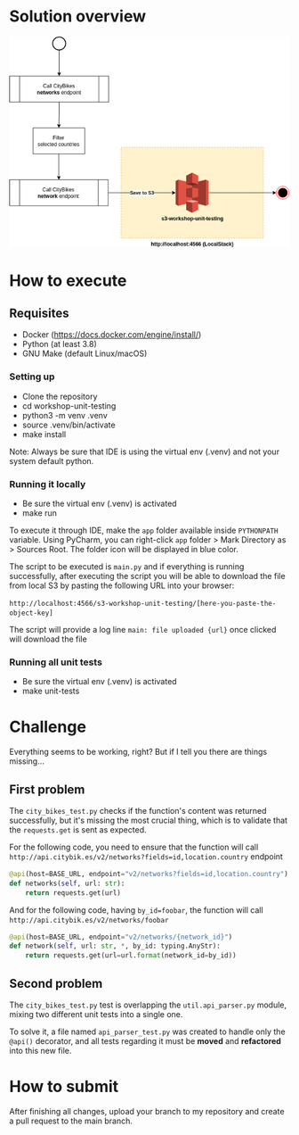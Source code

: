 # Solution overview

![documentation/solution-overview.png](documentation/solution-overview.png)

# How to execute

## Requisites

- Docker (https://docs.docker.com/engine/install/)
- Python (at least 3.8)
- GNU Make (default Linux/macOS)

### Setting up

- Clone the repository
- cd workshop-unit-testing
- python3 -m venv .venv
- source .venv/bin/activate
- make install

Note: Always be sure that IDE is using the virtual env (.venv) and not your system default python.

### Running it locally
- Be sure the virtual env (.venv) is activated
- make run

To execute it through IDE, make the `app` folder available inside `PYTHONPATH` variable. Using PyCharm, you can
right-click `app` folder > Mark Directory as > Sources Root. The folder icon will be displayed in blue color.

The script to be executed is `main.py` and if everything is running successfully, after executing the script you will be
able to download the file from local S3 by pasting the following URL into your browser:

`http://localhost:4566/s3-workshop-unit-testing/[here-you-paste-the-object-key]`

The script will provide a log line `main: file uploaded {url}` once clicked will download the file

### Running all unit tests

- Be sure the virtual env (.venv) is activated
- make unit-tests

# Challenge

Everything seems to be working, right? But if I tell you there are things missing...

## First problem

The `city_bikes_test.py` checks if the function's content was returned successfully, but it's missing the most crucial
thing, which is to validate that the `requests.get` is sent as expected.

For the following code, you need to ensure that the function will
call `http://api.citybik.es/v2/networks?fields=id,location.country` endpoint

```python
@api(host=BASE_URL, endpoint="v2/networks?fields=id,location.country")
def networks(self, url: str):
    return requests.get(url)
```

And for the following code, having `by_id=foobar`, the function will call `http://api.citybik.es/v2/networks/foobar`

```python
@api(host=BASE_URL, endpoint="v2/networks/{network_id}")
def network(self, url: str, *, by_id: typing.AnyStr):
    return requests.get(url=url.format(network_id=by_id))
```

## Second problem

The `city_bikes_test.py` test is overlapping the `util.api_parser.py` module, mixing two different unit tests into a
single one.

To solve it, a file named `api_parser_test.py` was created to handle only the `@api()` decorator, and all tests
regarding it must be **moved** and **refactored** into this new file.

# How to submit

After finishing all changes, upload your branch to my repository and create a pull request to the main branch.
